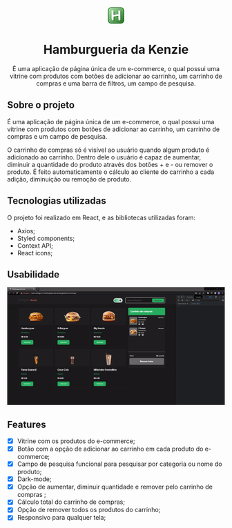 <!-- PROJECT LOGO -->
<br />
<div align="center">
  <a href="https://github.com/guiwustro/repo_name">
    <img src="src/assets/img/H_Icon.png" alt="Logo" width="40" height="40">
  </a>

<h1 align="center">Hamburgueria da Kenzie</h1>

  <p align="center">
    É uma aplicação de página única de um e-commerce, o qual possui uma vitrine com produtos com botões de adicionar ao carrinho, um carrinho de compras e uma barra de filtros, um campo de pesquisa.
    <br />
  </p>
</div>

## Sobre o projeto

É uma aplicação de página única de um e-commerce, o qual possui uma vitrine com
produtos com botões de adicionar ao carrinho, um carrinho de compras e um campo
de pesquisa. <br />

O carrinho de compras só é visível ao usuário quando algum produto é adicionado
ao carrinho. Dentro dele o usuário é capaz de aumentar, diminuir a quantidade do
produto através dos botões + e - ou remover o produto. É feito automaticamente o
cálculo ao cliente do carrinho a cada adição, diminuição ou remoção de produto.

## Tecnologias utilizadas

O projeto foi realizado em React, e as bibliotecas utilizadas foram:

- Axios;
- Styled components;
- Context API;
- React icons;

<!-- USAGE EXAMPLES -->

## Usabilidade

<div align="center">
<img src="screenshots/hamburgueria-kenzie-gif.gif">
</div>

## Features

- [x] Vitrine com os produtos do e-commerce;
- [x] Botão com a opção de adicionar ao carrinho em cada produto do e-commerce;
- [x] Campo de pesquisa funcional para pesquisar por categoria ou nome do
      produto;
- [x] Dark-mode;
- [x] Opção de aumentar, diminuir quantidade e remover pelo carrinho de compras
      ;
- [x] Cálculo total do carrinho de compras;
- [x] Opção de remover todos os produtos do carrinho;
- [x] Responsivo para qualquer tela;
